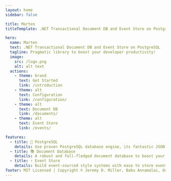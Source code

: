 ```yaml
---
layout: home
sidebar: false

title: Marten
titleTemplate: .NET Transactional Document DB and Event Store on PostgreSQL

hero:
  name: Marten
  text: .NET Transactional Document DB and Event Store on PostgreSQL
  tagline: Pragmatic library to boost your developer productivity!
  image:
    src: /logo.png
    alt: alt text
  actions:
    - theme: brand
      text: Get Started
      link: /introduction
    - theme: alt
      text: Configuration
      link: /configuration/
    - theme: alt
      text: Document DB
      link: /documents/
    - theme: alt
      text: Event Store
      link: /events/

features:
  - title: 💪 PostgreSQL
    details: Use proven PostgreSQL database engine, its fantastic JSON support and ACID compliance as the underlying data store.
  - title: 📚 Document Database
    details: A robust and full-fledged document database to boost your developer productivity.
  - title: ⚡️ Event Store
    details: Build event-sourced style systems with ease to store events and streams. Use projections to create read-side views.
footer: MIT Licensed | Copyright © Jeremy D. Miller, Babu Annamalai, Oskar Dudycz, Joona-Pekka Kokko and contributors.
---
```


